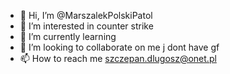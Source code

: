 - 👋 Hi, I’m @MarszalekPolskiPatol
- 👀 I’m interested in counter strike 
- 🌱 I’m currently learning 
- 💞️ I’m looking to collaborate on me j dont have gf
- 📫 How to reach me szczepan.dlugosz@onet.pl

<!---
MarszalekPolskiPatol/MarszalekPolskiPatol is a ✨ special ✨ repository because its `README.md` (this file) appears on your GitHub profile.
You can click the Preview link to take a look at your changes.
--->
